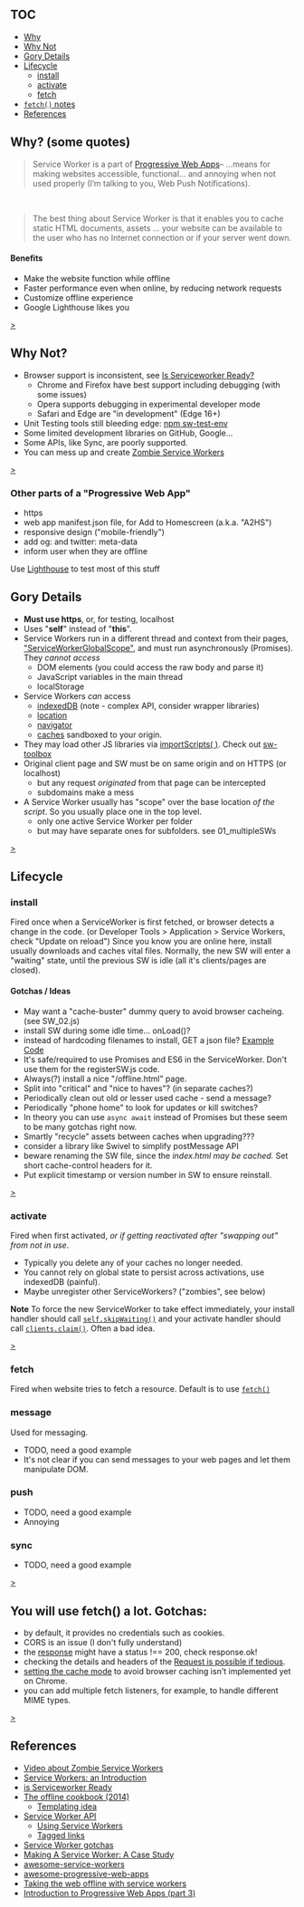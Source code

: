 
## TOC
  - [Why](#why)
  - [Why Not](#why-not)
  - [Gory Details](#gory-details)
  - [Lifecycle](#lifecycle)
    - [install](#install)
    - [activate](#activate)
    - [fetch](#fetch)
  - [`fetch()` notes](#you-will-use-fetch-a-lot--gotchas)
  - [References](#references)


## Why?  (some quotes)

 > Service Worker is a part of [Progressive Web Apps](https://developers.google.com/web/progressive-web-apps/)– ...means for
 > making websites accessible, functional… and annoying when not
 > used properly (I’m talking to you, Web Push Notifications).

<br>

 > The best thing about Service Worker is that it enables you to
 > cache static HTML documents, assets ... your website can be
 > available to the user who has no Internet connection or if
 > your server went down.

#### Benefits
 - Make the website function while offline
 - Faster performance even when online, by reducing network requests
 - Customize offline experience
 - Google Lighthouse likes you

 [>](#why-not)

## Why Not?
 - Browser support is inconsistent, see [Is Serviceworker Ready?](https://jakearchibald.github.io/isserviceworkerready/)
   - Chrome and Firefox have best support including debugging (with some issues)
   - Opera supports debugging in experimental developer mode
   - Safari and Edge are "in development" (Edge 16+)
 - Unit Testing tools still bleeding edge: [npm sw-test-env](https://www.npmjs.com/package/sw-test-env)
 - Some limited development libraries on GitHub, Google...
 - Some APIs, like Sync, are poorly supported.
 - You can mess up and create [Zombie Service Workers](https://www.youtube.com/watch?v=CPP9ew4Co0M)

[>](#gory-details)

### Other parts of a "Progressive Web App"
 - https
 - web app manifest.json file, for Add to Homescreen (a.k.a. "A2HS")
 - responsive design ("mobile-friendly")
 - add og: and twitter: meta-data
 - inform user when they are offline

Use [Lighthouse](https://developers.google.com/web/tools/lighthouse/) to test most of this stuff

## Gory Details
 - **Must use https**, or, for testing, localhost
 - Uses "**self**" instead of "**this**".
 - Service Workers run in a different thread and context from their pages, ["ServiceWorkerGlobalScope"](https://developer.mozilla.org/en-US/docs/Web/API/ServiceWorkerGlobalScope), and must run asynchronously (Promises).  They _cannot access_
    - DOM elements (you could access the raw body and parse it)
    - JavaScript variables in the main thread
    - localStorage   
 - Service Workers _can_ access
    - [indexedDB](https://developer.mozilla.org/en-US/docs/Web/API/WindowOrWorkerGlobalScope/indexedDB) (note - complex API, consider wrapper libraries)
    - [location](https://developer.mozilla.org/en-US/docs/Web/API/WorkerGlobalScope/location)
    - [navigator](https://developer.mozilla.org/en-US/docs/Web/API/WorkerNavigator)
    - [caches](https://developer.mozilla.org/en-US/docs/Web/API/CacheStorage) sandboxed to your origin.
 - They may load other JS libraries via [importScripts( )](https://developer.mozilla.org/en-US/docs/Web/API/WorkerGlobalScope/importScripts).  Check out [sw-toolbox](https://github.com/GoogleChromeLabs/sw-toolbox)
 - Original client page and SW must be on same origin and on HTTPS (or localhost)
    - but any request _originated_ from that page can be intercepted
    - subdomains make a mess
 - A Service Worker usually has "scope" over the base location _of the script_.  So you usually place one in the top level.
    - only one active Service Worker per folder
    - but may have separate ones for subfolders.  see 01_multipleSWs

[>](#lifecycle)

## Lifecycle

### install
Fired once when a ServiceWorker is first fetched, or browser detects a change in the code.
(or Developer Tools > Application > Service Workers, check "Update on reload")
Since you know you are online here, install usually downloads and caches vital files.
Normally, the new SW will enter a "waiting" state, until the previous SW is idle (all it's clients/pages are closed).

#### Gotchas / Ideas
 - May want a "cache-buster" dummy query to avoid browser cacheing.  (see SW_02.js)
 - install SW during some idle time... onLoad()?
 - instead of hardcoding filenames to install, GET a json file?  [Example Code](https://serviceworke.rs/json-cache.html)
 - It's safe/required to use Promises and ES6 in the ServiceWorker.  Don't use them for the registerSW.js code.
 - Always(?) install a nice "/offline.html" page.
 - Split into "critical" and "nice to haves"?  (in separate caches?)
 - Periodically clean out old or lesser used cache - send a message?
 - Periodically "phone home" to look for updates or kill switches?
 - In theory you can use `async await` instead of Promises but these seem to be many gotchas right now.
 - Smartly "recycle" assets between caches when upgrading???
 - consider a library like Swivel to simplify postMessage API
 - beware renaming the SW file, since the _index.html may be cached._  Set short cache-control headers for it.
 - Put explicit timestamp or version number in SW to ensure reinstall.

[>](#activate)

### activate
Fired when first activated, _or if getting reactivated after "swapping out" from not in use_.
 - Typically you delete any of your caches no longer needed.  
 - You cannot rely on global state to persist across activations, use indexedDB (painful).
 - Maybe unregister other ServiceWorkers?  ("zombies", see below)

**Note** To force the new ServiceWorker to take effect immediately, your install handler should call [`self.skipWaiting()`](https://developer.mozilla.org/en-US/docs/Web/API/ServiceWorkerGlobalScope/skipWaiting) and your activate handler should call [`clients.claim()`](https://developer.mozilla.org/en-US/docs/Web/API/Clients/claim).  Often a bad idea.

[>](#fetch)

### fetch
Fired when website tries to fetch a resource.  Default is to use [`fetch()`](#you-will-use-fetch-a-lot--gotchas)

### message
Used for messaging.
 - TODO, need a good example
 - It's not clear if you can send messages to your web pages and let them manipulate DOM.

### push
 - TODO, need a good example
 - Annoying

### sync
 - TODO, need a good example

[>](#you-will-use-fetch-a-lot--gotchas)

## You will use fetch() a lot.  Gotchas:
 - by default, it provides no credentials such as cookies.
 - CORS is an issue (I don't fully understand)
 - the [response](https://developer.mozilla.org/en-US/docs/Web/API/Response) might have a status !== 200, check response.ok!
 - checking the details and headers of the [Request is possible if tedious](https://developer.mozilla.org/en-US/docs/Web/API/Request).
 - [setting the cache mode](https://developer.mozilla.org/en-US/docs/Web/API/WindowOrWorkerGlobalScope/fetch) to avoid browser caching isn't implemented yet on Chrome.
 - you can add multiple fetch listeners, for example, to handle different MIME types.

[>](#references)

## References

 - [Video about Zombie Service Workers](https://www.youtube.com/watch?v=CPP9ew4Co0M)
 - [Service Workers: an Introduction](https://developers.google.com/web/fundamentals/primers/service-workers/)
 - [is Serviceworker Ready](https://jakearchibald.github.io/isserviceworkerready/resources.html)
 - [The offline cookbook (2014)](https://jakearchibald.com/2014/offline-cookbook/)
     - [Templating idea](https://jakearchibald.com/2014/offline-cookbook/#serviceworker-side-templating)
 - [Service Worker API](https://developer.mozilla.org/en-US/docs/Web/API/Service_Worker_API)
     - [Using Service Workers](https://developer.mozilla.org/en-US/docs/Web/API/Service_Worker_API/Using_Service_Workers)
     - [Tagged links](https://developer.mozilla.org/en-US/docs/tag/ServiceWorker)
 - [Service Worker gotchas](https://www.kollegorna.se/en/2017/06/service-worker-gotchas/)
 - [Making A Service Worker: A Case Study](https://www.smashingmagazine.com/2016/02/making-a-service-worker/)
 - [awesome-service-workers](https://github.com/TalAter/awesome-service-workers)
 - [awesome-progressive-web-apps](https://github.com/TalAter/awesome-progressive-web-apps)
 - [Taking the web offline with service workers](https://mobiforge.com/design-development/taking-web-offline-service-workers)
 - [Introduction to Progressive Web Apps (part 3)](https://auth0.com/blog/introduction-to-progressive-web-apps-push-notifications-part-3/)
